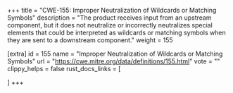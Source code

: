 +++
title = "CWE-155: Improper Neutralization of Wildcards or Matching Symbols"
description	= "The product receives input from an upstream component, but it does not neutralize or incorrectly neutralizes special elements that could be interpreted as wildcards or matching symbols when they are sent to a downstream component."
weight = 155

[extra]
id = 155
name = "Improper Neutralization of Wildcards or Matching Symbols"
url = "https://cwe.mitre.org/data/definitions/155.html"
vote = ""
clippy_helps = false
rust_docs_links = [
	
]
+++

